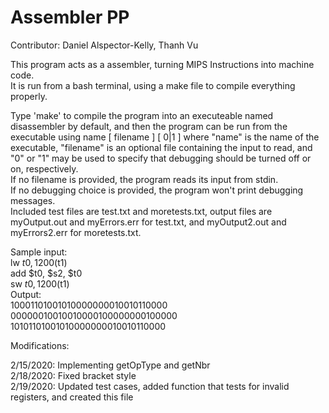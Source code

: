 # Assembler PP

Contributor: Daniel Alspector-Kelly, Thanh Vu

This program acts as a assembler, turning MIPS Instructions into machine code.  
It is run from a bash terminal, using a make file to compile everything properly.  

Type 'make' to compile the program into an executeable named disassembler by default, and then the program can be run from the executable using name [ filename ] [ 0|1 ] where "name" is the name of the executable, "filename" is an optional file containing the input to read, and "0" or "1" may be used to specify that debugging should be turned off or on, respectively.   
If no filename is provided, the program reads its input from stdin.  
If no debugging choice is provided, the program won't print debugging messages.  
Included test files are test.txt and moretests.txt, output files are myOutput.out and myErrors.err for test.txt, and myOutput2.out and myErrors2.err for moretests.txt.

Sample input:  
lw $t0, 1200($t1)  
add $t0, $s2, $t0  
sw $t0, 1200($t1)  
Output:  
10001101001010000000010010110000  
00000010010010000100000000100000  
10101101001010000000010010110000  

Modifications:  
  
2/15/2020: Implementing getOpType and getNbr  
2/18/2020: Fixed bracket style  
2/19/2020: Updated test cases, added function that tests for invalid registers, and created this file  

